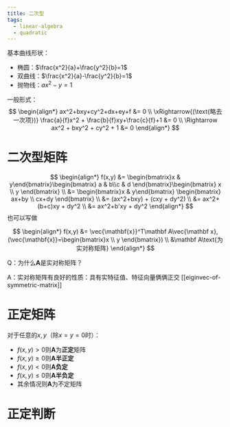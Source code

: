 ```yaml
---
title: 二次型
tags:
  - linear-algebra
  - quadratic
---
```

基本曲线形状：

- 椭圆：$\frac{x^2}{a}+\frac{y^2}{b}=1$
- 双曲线：$\frac{x^2}{a}-\frac{y^2}{b}=1$
- 抛物线：$ax^2-y=1$

一般形式：
$$
\begin{align*}
ax^2+bxy+cy^2+dx+ey+f &= 0 \\
\xRightarrow{(\text{略去一次项})} \frac{a}{f}x^2 + \frac{b}{f}xy+\frac{c}{f}+1 &= 0 \\
\Rightarrow ax^2 + bxy^2 + cy^2 + 1 &= 0
\end{align*}
$$
# 二次型矩阵
$$
\begin{align*}
f(x,y) &= \begin{bmatrix}x & y\end{bmatrix}\begin{bmatrix}
a & b\\c & d
\end{bmatrix}\begin{bmatrix}
x \\ y
\end{bmatrix} \\
&= \begin{bmatrix}x & y\end{bmatrix} \begin{bmatrix}
ax+by \\ cx+dy
\end{bmatrix} \\
&= (ax^2+bxy) + (cxy + dy^2) \\
&= ax^2+(b+c)xy + dy^2 \\
&= ax^2+b'xy + dy^2
\end{align*}
$$
也可以写做

$$
\begin{align*}
f(x,y) &=  \vec{\mathbf{x}}^T\mathbf A\vec{\mathbf x},(\vec{\mathbf{x}}=\begin{bmatrix}x \\ y \end{bmatrix}) \\
&\mathbf A\text{为实对称矩阵}
\end{align*}
$$

Q：为什么$\mathbf A$是实对称矩阵？

A：实对称矩阵有良好的性质：具有实特征值、特征向量俩俩正交
[[eiginvec-of-symmetric-matrix]]

# 正定矩阵

对于任意的$x,y$（除$x=y=0$时）：

- $f(x,y) > 0$则$\mathbf A$为**正定**矩阵
- $f(x,y) \ge 0$则$\mathbf A$**半正定**
- $f(x,y) < 0$则$\mathbf A$**负定**
- $f(x,y) \le 0$则$\mathbf A$**半负定**
- 其余情况则$\mathbf A$为不定矩阵

# 正定判断
